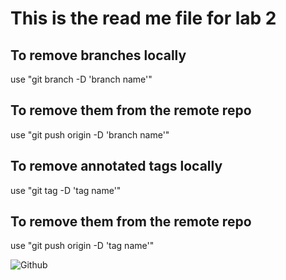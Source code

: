 # This is the read me file for lab 2

## To remove branches locally
use "git branch -D 'branch name'"

## To remove them from the remote repo
use "git push origin -D 'branch name'" 

## To remove annotated tags locally
use "git tag -D 'tag name'"

## To remove them from the remote repo
use "git push origin -D 'tag name'" 

![Github](https://www.bleepstatic.com/content/hl-images/2022/04/08/GitHub__headpic.jpg)

